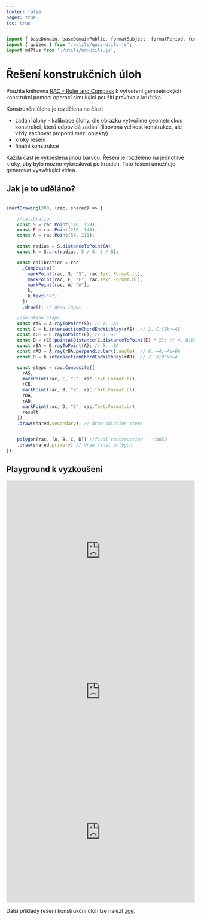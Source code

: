```yaml
---
footer: false
pager: true
toc: true
---
```


```js
import { baseDomain, baseDomainPublic, formatSubject, formatPeriod, formatShortCode} from './utils/quiz-string-utils.js';
import { quizes } from "./utils/quiz-utils.js";
import mdPlus from './utils/md-utils.js';
```

# Řešení konstrukčních úloh

Použita knihovna <a href="https://rulerandcompass.org/">RAC - Ruler and Compass</a> k vytvoření gemoetrických konstrukcí pomocí operací simulující použití pravítka a kružítka.

Konstrukční úloha je rozdělena na části

 - zadání úlohy - kalibrace úlohy, dle obrázku vytvoříme geometrickou konstrukci, která odpovídá zadání (libovoná velikost konstrukce, ale vždy zachovat proporci mezi objekty)
 - kroky řešení
 - finální konstrukce
  

Každá část je vykreslena jinou barvou. Řešení je rozděleno na jednotlivé kroky, aby bylo možno vykreslovat po krocích. Toto řešení umožňuje generovat vysvětlující videa.


## Jak je to uděláno?

```js run=false

smartDrawing(300, (rac, shared) => {  

    //calibration
    const S = rac.Point(116, 159);
    const E = rac.Point(218, 144);
    const A = rac.Point(59, 211);

    const radius = S.distanceToPoint(A);
    const k = S.arc(radius, 5 / 8, 5 / 8);

    const calibration = rac
      .Composite([
        markPoint(rac, S, "S", rac.Text.Format.tl),
        markPoint(rac, E, "E", rac.Text.Format.bl),
        markPoint(rac, A, "A"),
        k,
        k.text("k")
      ])
      .draw(); // draw input

    //solution steps
    const rAS = A.rayToPoint(S); // 1. ↦AS
    const C = k.intersectionChordEndWithRay(rAS); // 2. C;C∈k∩↦AS
    const rCE = C.rayToPoint(E); // 3. ↦E
    const B = rCE.pointAtDistance(C.distanceToPoint(E) * 2); // 4. B;B∈↦CE;∣CE∣=∣BE∣    
    const rBA = B.rayToPoint(A); // 5. ↦BA
    const rAD = A.ray(rBA.perpendicular().angle); // 6. ↦A;↦A⊥↦BA
    const D = k.intersectionChordEndWithRay(rAD); // 7. D;D∈k∩↦A

    const steps = rac.Composite([
      rAS,
      markPoint(rac, C, "C", rac.Text.Format.bl),
      rCE,
      markPoint(rac, B, "B", rac.Text.Format.bl),
      rBA,
      rAD,
      markPoint(rac, D, "D", rac.Text.Format.br),
      result
    ])
    .draw(shared.secondary); // draw solution steps

    
    polygon(rac, [A, B, C, D]) //final construction -  □ABCD
    .draw(shared.primary) // draw final polygon
})
```


## Playground k vyzkoušení

<iframe width="100%" height="376" frameborder="0"
  src="https://observablehq.com/embed/@jsamec/matika-9?cells=q9"></iframe>

<iframe width="100%" height="376" frameborder="0"
  src="https://observablehq.com/embed/@jsamec/matika-9?cells=q10"></iframe>

<iframe width="100%" height="376" frameborder="0"
  src="https://observablehq.com/embed/@jsamec/matika-9?cells=d8"></iframe>

Další příklady řešení konstrukční úloh lze nalézt [zde](https://observablehq.com/@jsamec/matika-9).

